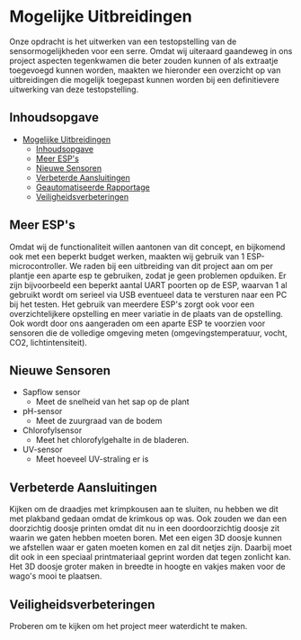 # Mogelijke Uitbreidingen
Onze opdracht is het uitwerken van een testopstelling van de sensormogelijkheden voor een serre. Omdat wij uiteraard gaandeweg in ons project aspecten tegenkwamen die beter zouden kunnen of als extraatje toegevoegd kunnen worden, maakten we hieronder een overzicht op van uitbreidingen die mogelijk toegepast kunnen worden bij een definitievere uitwerking van deze testopstelling. 

## Inhoudsopgave
- [Mogelijke Uitbreidingen](#mogelijke-uitbreidingen)
  - [Inhoudsopgave](#inhoudsopgave)
  - [Meer ESP's](#meer-esps)
  - [Nieuwe Sensoren](#nieuwe-sensoren)
  - [Verbeterde Aansluitingen](#verbeterde-aansluitingen)
  - [Geautomatiseerde Rapportage](#geautomatiseerde-rapportage)
  - [Veiligheidsverbeteringen](#veiligheidsverbeteringen)

## Meer ESP's
Omdat wij de functionaliteit willen aantonen van dit concept, en bijkomend ook met een beperkt budget werken, maakten wij gebruik van 1 ESP-microcontroller. We raden bij een uitbreiding van dit project aan om per plantje een aparte esp te gebruiken, zodat je geen problemen opduiken. Er zijn bijvoorbeeld een beperkt aantal UART poorten op de ESP, waarvan 1 al gebruikt wordt om serieel via USB eventueel data te versturen naar een PC bij het testen. Het gebruik van meerdere ESP's zorgt ook voor een overzichtelijkere opstelling en meer variatie in de plaats van de opstelling. Ook wordt door ons aangeraden om een aparte ESP te voorzien voor sensoren die de volledige omgeving meten (omgevingstemperatuur, vocht, CO2, lichtintensiteit).

## Nieuwe Sensoren
- Sapflow sensor
  - Meet de snelheid van het sap op de plant
- pH-sensor
  - Meet de zuurgraad van de bodem
- Chlorofylsensor
  - Meet het chlorofylgehalte in de bladeren.
- UV-sensor
  - Meet hoeveel UV-straling er is

## Verbeterde Aansluitingen
Kijken om de draadjes met krimpkousen aan te sluiten, nu hebben we dit met plakband gedaan omdat de krimkous op was.
Ook zouden we dan een doorzichtig doosje printen omdat dit nu in een doordoorzichtig doosje zit waarin we gaten hebben moeten boren. Met een eigen 3D doosje kunnen we afstellen waar er gaten moeten komen en zal dit netjes zijn. Daarbij moet dit ook in een speciaal printmateriaal geprint worden dat tegen zonlicht kan.
Het 3D doosje groter maken in breedte in hoogte en vakjes maken voor de wago's mooi te plaatsen.

## Veiligheidsverbeteringen
Proberen om te kijken om het project meer waterdicht te maken.